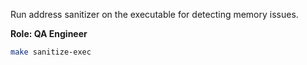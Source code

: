 Run address sanitizer on the executable for detecting memory issues.

**Role: QA Engineer**

```bash
make sanitize-exec
```